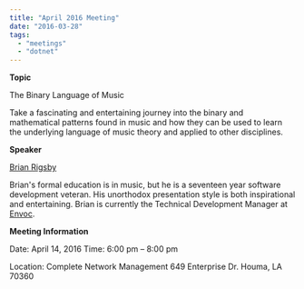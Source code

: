 ```yaml
---
title: "April 2016 Meeting"
date: "2016-03-28"
tags: 
  - "meetings"
  - "dotnet"
---
```


**Topic**

The Binary Language of Music

Take a fascinating and entertaining journey into the binary and mathematical patterns found in music and how they can be used to learn the underlying language of music theory and applied to other disciplines.

**Speaker**

[Brian Rigsby](http://zendeveloper.blogspot.com/)

Brian's formal education is in music, but he is a seventeen year software development veteran. His unorthodox presentation style is both inspirational and entertaining. Brian is currently the Technical Development Manager at [Envoc](http://envoc.com/).

**Meeting Information**

Date: April 14, 2016 Time: 6:00 pm – 8:00 pm

Location: Complete Network Management 649 Enterprise Dr. Houma, LA 70360
